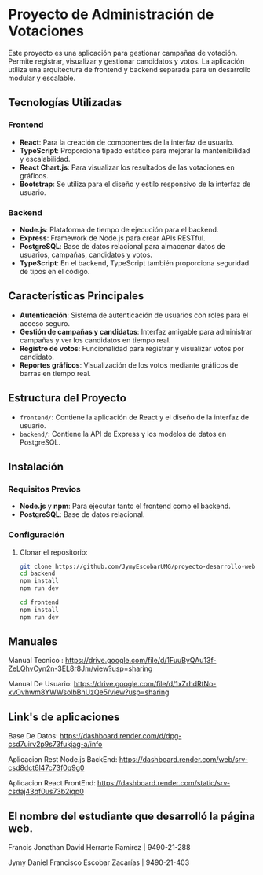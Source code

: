 # Proyecto de Administración de Votaciones

Este proyecto es una aplicación para gestionar campañas de votación. Permite registrar, visualizar y gestionar candidatos y votos. La aplicación utiliza una arquitectura de frontend y backend separada para un desarrollo modular y escalable.

## Tecnologías Utilizadas

### Frontend
- **React**: Para la creación de componentes de la interfaz de usuario.
- **TypeScript**: Proporciona tipado estático para mejorar la mantenibilidad y escalabilidad.
- **React Chart.js**: Para visualizar los resultados de las votaciones en gráficos.
- **Bootstrap**: Se utiliza para el diseño y estilo responsivo de la interfaz de usuario.

### Backend
- **Node.js**: Plataforma de tiempo de ejecución para el backend.
- **Express**: Framework de Node.js para crear APIs RESTful.
- **PostgreSQL**: Base de datos relacional para almacenar datos de usuarios, campañas, candidatos y votos.
- **TypeScript**: En el backend, TypeScript también proporciona seguridad de tipos en el código.

## Características Principales
- **Autenticación**: Sistema de autenticación de usuarios con roles para el acceso seguro.
- **Gestión de campañas y candidatos**: Interfaz amigable para administrar campañas y ver los candidatos en tiempo real.
- **Registro de votos**: Funcionalidad para registrar y visualizar votos por candidato.
- **Reportes gráficos**: Visualización de los votos mediante gráficos de barras en tiempo real.

## Estructura del Proyecto
- `frontend/`: Contiene la aplicación de React y el diseño de la interfaz de usuario.
- `backend/`: Contiene la API de Express y los modelos de datos en PostgreSQL.

## Instalación

### Requisitos Previos
- **Node.js** y **npm**: Para ejecutar tanto el frontend como el backend.
- **PostgreSQL**: Base de datos relacional.

### Configuración

1. Clonar el repositorio:
   ```bash
   git clone https://github.com/JymyEscobarUMG/proyecto-desarrollo-web.git
   cd backend
   npm install
   npm run dev

   cd frontend
   npm install
   npm run dev

## Manuales
Manual Tecnico : https://drive.google.com/file/d/1FuuByQAu13f-ZeLQhvCyn2n-3EL8r8Jm/view?usp=sharing

Manual De Usuario: https://drive.google.com/file/d/1xZrhdRtNo-xvOvhwm8YWWsolbBnUzQe5/view?usp=sharing

## Link's de aplicaciones
Base De Datos: https://dashboard.render.com/d/dpg-csd7uirv2p9s73fukjag-a/info

Aplicacion Rest Node.js BackEnd: https://dashboard.render.com/web/srv-csd8dct6l47c73f0q9g0

Aplicacion React FrontEnd: https://dashboard.render.com/static/srv-csdaj43qf0us73b2iqp0

## El nombre del estudiante que desarrolló la página web.
Francis Jonathan David Herrarte Ramirez | 9490-21-288

Jymy Daniel Francisco Escobar Zacarías  | 9490-21-403
